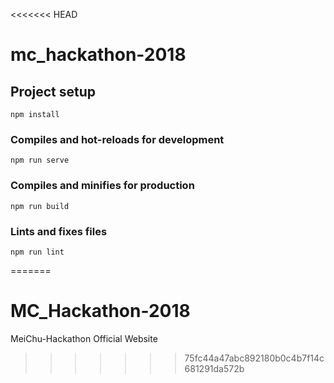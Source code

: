 <<<<<<< HEAD
# mc_hackathon-2018

## Project setup
```
npm install
```

### Compiles and hot-reloads for development
```
npm run serve
```

### Compiles and minifies for production
```
npm run build
```

### Lints and fixes files
```
npm run lint
```
=======
# MC_Hackathon-2018
MeiChu-Hackathon Official Website
>>>>>>> 75fc44a47abc892180b0c4b7f14c681291da572b
